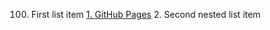 100. First list item
     [1. GitHub Pages](https://pages.github.com/)
     2. Second nested list item
